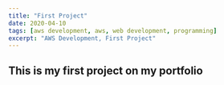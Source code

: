 ```yaml
---
title: "First Project"
date: 2020-04-10
tags: [aws development, aws, web development, programming]
excerpt: "AWS Development, First Project"
---
```


## This is my first project on my portfolio